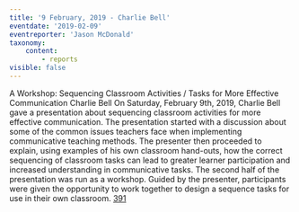 ```yaml
---
title: '9 February, 2019 - Charlie Bell'
eventdate: '2019-02-09'
eventreporter: 'Jason McDonald'
taxonomy:
    content:
        - reports
visible: false
---
```


A Workshop: Sequencing Classroom Activities / Tasks for More Effective Communication
Charlie Bell
On Saturday, February  9th, 2019, Charlie Bell gave a presentation about sequencing classroom activities for more effective communication. The presentation started with a discussion about some of the common issues teachers face when implementing communicative teaching methods. The presenter then proceeded to explain, using examples of his own classroom hand-outs, how the correct sequencing of classroom tasks can lead to greater learner participation and increased understanding in communicative tasks. The second half of the presentation was run as a workshop. Guided by the presenter, participants were given the opportunity to work together to design a sequence tasks for use in their own classroom.
<a href="/chapters/kq/schedule/2019/february/09">391</a>
